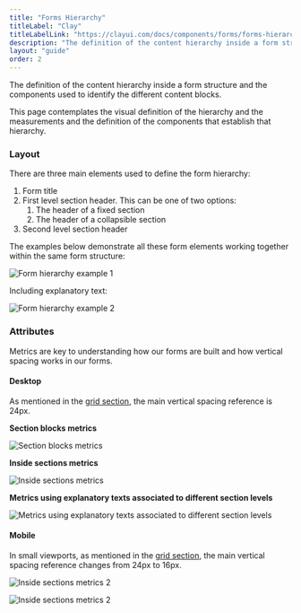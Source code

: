```yaml
---
title: "Forms Hierarchy"
titleLabel: "Clay"
titleLabelLink: "https://clayui.com/docs/components/forms/forms-hierarchy.html"
description: "The definition of the content hierarchy inside a form structure and the components used to identify the different content blocks."
layout: "guide"
order: 2
---
```


<div class="page-description">The definition of the content hierarchy inside a form structure and the components used to identify the different content blocks.</div>

This page contemplates the visual definition of the hierarchy and the measurements and the definition of the components that establish that hierarchy.

### Layout

There are three main elements used to define the form hierarchy:
1. Form title
2. First level section header. This can be one of two options:
    1. The header of a fixed section
    2. The header of a collapsible section
3. Second level section header

The examples below demonstrate all these form elements working together within the same form structure:

![Form hierarchy example 1](/lexicon/images/FormHierarchyParts.jpg)

Including explanatory text:

![Form hierarchy example 2](/lexicon/images/FormHierarchyTexts.jpg)

### Attributes

Metrics are key to understanding how our forms are built and how vertical spacing works in our forms.

#### Desktop

As mentioned in the [grid section](../../../designPrinciples/grid), the main vertical spacing reference is 24px.

__Section blocks metrics__

![Section blocks metrics](/lexicon/images/FormHierarchySectionBlocks.jpg)

__Inside sections metrics__

![Inside sections metrics](/lexicon/images/FormHierarchySections.jpg)

__Metrics using explanatory texts associated to different section levels__

![Metrics using explanatory texts associated to different section levels](/lexicon/images/FormHierarchySectionTexts.jpg)

#### Mobile

In small viewports, as mentioned in the [grid section](../../../designPrinciples/grid), the main vertical spacing reference changes from 24px to 16px.

![Inside sections metrics 2](/lexicon/images/FormHierarchySectionBlocksM.jpg)

![Inside sections metrics 2](/lexicon/images/FormHierarchySectionTextsM.jpg)